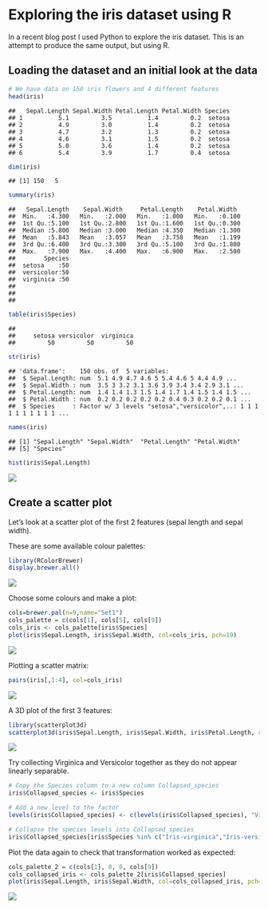 Exploring the iris dataset using R
================

In a recent blog post I used Python to explore the iris dataset. This is an attempt to produce the same output, but using R.

Loading the dataset and an initial look at the data
---------------------------------------------------

``` r
# We have data on 150 iris flowers and 4 different features
head(iris)
```

    ##   Sepal.Length Sepal.Width Petal.Length Petal.Width Species
    ## 1          5.1         3.5          1.4         0.2  setosa
    ## 2          4.9         3.0          1.4         0.2  setosa
    ## 3          4.7         3.2          1.3         0.2  setosa
    ## 4          4.6         3.1          1.5         0.2  setosa
    ## 5          5.0         3.6          1.4         0.2  setosa
    ## 6          5.4         3.9          1.7         0.4  setosa

``` r
dim(iris)
```

    ## [1] 150   5

``` r
summary(iris)
```

    ##   Sepal.Length    Sepal.Width     Petal.Length    Petal.Width   
    ##  Min.   :4.300   Min.   :2.000   Min.   :1.000   Min.   :0.100  
    ##  1st Qu.:5.100   1st Qu.:2.800   1st Qu.:1.600   1st Qu.:0.300  
    ##  Median :5.800   Median :3.000   Median :4.350   Median :1.300  
    ##  Mean   :5.843   Mean   :3.057   Mean   :3.758   Mean   :1.199  
    ##  3rd Qu.:6.400   3rd Qu.:3.300   3rd Qu.:5.100   3rd Qu.:1.800  
    ##  Max.   :7.900   Max.   :4.400   Max.   :6.900   Max.   :2.500  
    ##        Species  
    ##  setosa    :50  
    ##  versicolor:50  
    ##  virginica :50  
    ##                 
    ##                 
    ## 

``` r
table(iris$Species)
```

    ## 
    ##     setosa versicolor  virginica 
    ##         50         50         50

``` r
str(iris)
```

    ## 'data.frame':    150 obs. of  5 variables:
    ##  $ Sepal.Length: num  5.1 4.9 4.7 4.6 5 5.4 4.6 5 4.4 4.9 ...
    ##  $ Sepal.Width : num  3.5 3 3.2 3.1 3.6 3.9 3.4 3.4 2.9 3.1 ...
    ##  $ Petal.Length: num  1.4 1.4 1.3 1.5 1.4 1.7 1.4 1.5 1.4 1.5 ...
    ##  $ Petal.Width : num  0.2 0.2 0.2 0.2 0.2 0.4 0.3 0.2 0.2 0.1 ...
    ##  $ Species     : Factor w/ 3 levels "setosa","versicolor",..: 1 1 1 1 1 1 1 1 1 1 ...

``` r
names(iris)
```

    ## [1] "Sepal.Length" "Sepal.Width"  "Petal.Length" "Petal.Width" 
    ## [5] "Species"

``` r
hist(iris$Sepal.Length)
```

![](R_exploring_iris_files/figure-markdown_github-ascii_identifiers/unnamed-chunk-1-1.png)

Create a scatter plot
---------------------

Let’s look at a scatter plot of the first 2 features (sepal length and sepal width).

These are some available colour palettes:

``` r
library(RColorBrewer)
display.brewer.all()
```

![](R_exploring_iris_files/figure-markdown_github-ascii_identifiers/unnamed-chunk-2-1.png)

Choose some colours and make a plot:

``` r
cols=brewer.pal(n=9,name="Set1")
cols_palette = c(cols[1], cols[5], cols[9])
cols_iris <- cols_palette[iris$Species]
plot(iris$Sepal.Length, iris$Sepal.Width, col=cols_iris, pch=19)
```

![](R_exploring_iris_files/figure-markdown_github-ascii_identifiers/unnamed-chunk-3-1.png)

Plotting a scatter matrix:

``` r
pairs(iris[,1:4], col=cols_iris)
```

![](R_exploring_iris_files/figure-markdown_github-ascii_identifiers/unnamed-chunk-4-1.png)

A 3D plot of the first 3 features:

``` r
library(scatterplot3d)
scatterplot3d(iris$Sepal.Length, iris$Sepal.Width, iris$Petal.Length, color = cols_iris, pch = 19)
```

![](R_exploring_iris_files/figure-markdown_github-ascii_identifiers/unnamed-chunk-5-1.png)

Try collecting Virginica and Versicolor together as they do not appear linearly separable.

``` r
# Copy the Species column to a new column Collapsed_species
iris$Collapsed_species <- iris$Species

# Add a new level to the factor
levels(iris$Collapsed_species) <- c(levels(iris$Collapsed_species), "Virginica-or-Versicolor")

# Collapse the species levels into Collapsed_species
iris$Collapsed_species[iris$Species %in% c("Iris-virginica","Iris-versicolor")] <-"Virginica-or-Versicolor"
```

Plot the data again to check that transformation worked as expected:

``` r
cols_palette_2 = c(cols[1], 0, 0, cols[9])
cols_collapsed_iris <- cols_palette_2[iris$Collapsed_species]
plot(iris$Sepal.Length, iris$Sepal.Width, col=cols_collapsed_iris, pch=19)
```

![](R_exploring_iris_files/figure-markdown_github-ascii_identifiers/unnamed-chunk-7-1.png)
